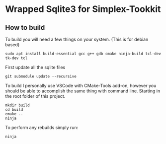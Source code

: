 # Wrapped Sqlite3 for Simplex-Tookkit

## How to build

To build you will need a few things on your system. (This is for debian based)

```
sudo apt install build-essential gcc g++ gdb cmake ninja-build tcl-dev tk-dev tcl
```

First update all the sqlite files

```
git submodule update --recursive
```

To build I personally use VSCode with CMake-Tools add-on, however you should be able to accomplish the same thing with command line. Starting in the root folder of this project.

```
mkdir build
cd build
cmake ..
ninja
```

To perform any rebuilds simply run:

```
ninja
```
